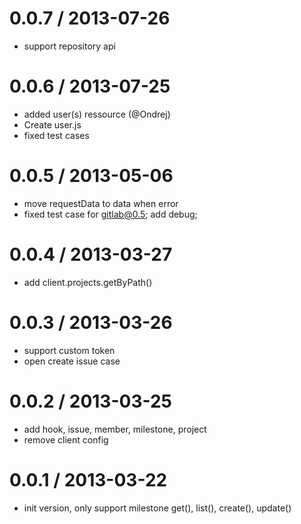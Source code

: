 
0.0.7 / 2013-07-26 
==================

  * support repository api

0.0.6 / 2013-07-25 
==================

  * added user(s) ressource (@Ondrej)
  * Create user.js
  * fixed test cases

0.0.5 / 2013-05-06 
==================

  * move requestData to data when error
  * fixed test case for gitlab@0.5; add debug;

0.0.4 / 2013-03-27 
==================

  * add client.projects.getByPath()

0.0.3 / 2013-03-26 
==================

  * support custom token
  * open create issue case

0.0.2 / 2013-03-25 
==================

  * add hook, issue, member, milestone, project
  * remove client config

0.0.1 / 2013-03-22 
==================

  * init version, only support milestone get(), list(), create(), update()
